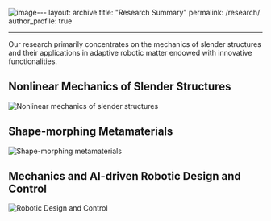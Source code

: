 ![image](https://github.com/user-attachments/assets/a340f488-ae8d-488c-ab4e-be1bf9a7018e)---
layout: archive
title: "Research Summary"
permalink: /research/
author_profile: true

---

Our research primarily concentrates on the mechanics of slender structures and their applications in adaptive robotic matter endowed with innovative functionalities.

Nonlinear Mechanics of Slender Structures
--------
![Nonlinear mechanics of slender structures](/figures/Research_1_Nonlinear_Mechanics_of_slender_structures.png "Slender Structures")

Shape-morphing Metamaterials
--------
![Shape-morphing metamaterials](/figures/Research_2_Shape_morphing_metamaterials.png "Morphing Metamaterials")

Mechanics and AI-driven Robotic Design and Control
--------
![Robotic Design and Control](/figures/Research_3_Mechanics_and_AI_driven_robotic_design_and_control.png "Soft Robotics")
